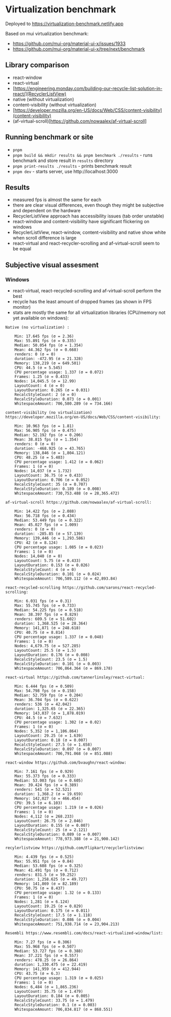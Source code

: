 # Virtualization benchmark

Deployed to https://virtualization-benchmark.netlify.app

Based on mui virtualization benchmark:

- https://github.com/mui-org/material-ui-x/issues/1933
- https://github.com/mui-org/material-ui-x/tree/next/benchmark

## Library comparison

- react-window
- react-virtual
- [https://engineering.monday.com/building-our-recycle-list-solution-in-react/](RecyclerListView)
- native (without virtualization)
- content-visibility (without virtualization)
- [https://developer.mozilla.org/en-US/docs/Web/CSS/content-visibility](content-visibility)
- (af-virtual-scroll)[https://github.com/nowaalex/af-virtual-scroll]

## Running benchmark or site

- `pnpm`
- `pnpm build && mkdir results && pnpm benchmark ./results` - runs benchmark and store result in `results` directory
- `pnpm print-results ./results` - prints benchmark result
- `pnpm dev` - starts server, use http://localhost:3000

## Results

- measured fps is almost the same for each
- there are clear visual differences, even though they might be subjective and dependent on the hardware
- RecyclerListView approach has accessibility issues (tab order unstable)
- react-window and content-visibility have significant flickering on windows
- RecyclerListView, react-window, content-visibility and native show white when scroll difference is large
- react-virtual and react-recycler-scrolling and af-virtual-scroll seem to be equal

## Subjective visual assesment

### Windows

- react-virtual, react-recycled-scrolling and af-virtual-scroll perform the best
- recycle has the least amount of dropped frames (as shown in FPS monitor)
- stats are mostly the same for all virtualization libraries (CPU/memory not yet available on windows):

```
Native (no virtualization) :

    Min: 17.645 fps (σ = 2.36)
    Max: 55.891 fps (σ = 0.335)
    Median: 50.054 fps (σ = 1.354)
    Mean: 44.362 fps (σ = 0.668)
    renders: 0 (σ = 0)
    duration: -472.95 (σ = 21.328)
    Memory: 138,219 (σ = 649.501)
    CPU: 44.5 (σ = 5.545)
    CPU percentage usage: 1.337 (σ = 0.072)
    Frames: 1.25 (σ = 0.433)
    Nodes: 14,045.5 (σ = 12.99)
    LayoutCount: 4 (σ = 0)
    LayoutDuration: 0.265 (σ = 0.031)
    RecalcStyleCount: 2 (σ = 0)
    RecalcStyleDuration: 0.073 (σ = 0.001)
    WhitespaceAmount: 706,580.289 (σ = 734.166)

content-visibility (no virtualization) https://developer.mozilla.org/en-US/docs/Web/CSS/content-visibility:

    Min: 10.963 fps (σ = 1.81)
    Max: 56.905 fps (σ = 0.475)
    Median: 52.192 fps (σ = 0.206)
    Mean: 38.815 fps (σ = 1.354)
    renders: 0 (σ = 0)
    duration: -468.925 (σ = 43.765)
    Memory: 138,846 (σ = 1,804.121)
    CPU: 48.25 (σ = 5.403)
    CPU percentage usage: 1.412 (σ = 0.062)
    Frames: 1 (σ = 0)
    Nodes: 14,037 (σ = 1.732)
    LayoutCount: 36.75 (σ = 0.433)
    LayoutDuration: 0.706 (σ = 0.052)
    RecalcStyleCount: 35 (σ = 0.707)
    RecalcStyleDuration: 0.189 (σ = 0.008)
    WhitespaceAmount: 730,753.488 (σ = 28,365.472)

af-virtual-scroll https://github.com/nowaalex/af-virtual-scroll:

    Min: 14.422 fps (σ = 2.088)
    Max: 56.718 fps (σ = 0.434)
    Median: 53.449 fps (σ = 0.322)
    Mean: 45.027 fps (σ = 1.009)
    renders: 0 (σ = 0)
    duration: -285.85 (σ = 57.139)
    Memory: 139,446 (σ = 1,293.586)
    CPU: 42 (σ = 8.124)
    CPU percentage usage: 1.085 (σ = 0.023)
    Frames: 1 (σ = 0)
    Nodes: 14,040 (σ = 0)
    LayoutCount: 5.75 (σ = 0.433)
    LayoutDuration: 0.153 (σ = 0.026)
    RecalcStyleCount: 4 (σ = 0)
    RecalcStyleDuration: 0.101 (σ = 0.024)
    WhitespaceAmount: 706,589.112 (σ = 42,893.84)

react-recycled-scrolling https://github.com/sarons/react-recycled-scrolling:

    Min: 6.031 fps (σ = 0.31)
    Max: 55.745 fps (σ = 0.733)
    Median: 54.225 fps (σ = 0.518)
    Mean: 38.397 fps (σ = 0.829)
    renders: 609.5 (σ = 51.602)
    duration: 1,368.525 (σ = 28.364)
    Memory: 141,871 (σ = 248.618)
    CPU: 40.75 (σ = 8.814)
    CPU percentage usage: 1.337 (σ = 0.048)
    Frames: 1 (σ = 0)
    Nodes: 4,679.75 (σ = 527.285)
    LayoutCount: 25.5 (σ = 1.5)
    LayoutDuration: 0.176 (σ = 0.008)
    RecalcStyleCount: 23.5 (σ = 1.5)
    RecalcStyleDuration: 0.101 (σ = 0.003)
    WhitespaceAmount: 706,864.364 (σ = 869.178)

react-virtual https://github.com/tannerlinsley/react-virtual:

    Min: 6.444 fps (σ = 0.509)
    Max: 54.798 fps (σ = 0.158)
    Median: 52.759 fps (σ = 0.204)
    Mean: 36.704 fps (σ = 0.622)
    renders: 536 (σ = 42.042)
    duration: 1,325.65 (σ = 22.365)
    Memory: 143,037 (σ = 1,878.019)
    CPU: 44.5 (σ = 7.632)
    CPU percentage usage: 1.302 (σ = 0.02)
    Frames: 1 (σ = 0)
    Nodes: 5,352 (σ = 1,106.864)
    LayoutCount: 29.25 (σ = 1.639)
    LayoutDuration: 0.18 (σ = 0.007)
    RecalcStyleCount: 27.5 (σ = 1.658)
    RecalcStyleDuration: 0.097 (σ = 0.007)
    WhitespaceAmount: 706,791.068 (σ = 851.088)

react-window https://github.com/bvaughn/react-window:

    Min: 7.161 fps (σ = 0.929)
    Max: 55.373 fps (σ = 0.333)
    Median: 53.003 fps (σ = 0.605)
    Mean: 39.424 fps (σ = 0.389)
    renders: 541 (σ = 52.521)
    duration: 1,368.2 (σ = 19.659)
    Memory: 142,027 (σ = 466.454)
    CPU: 39.5 (σ = 6.103)
    CPU percentage usage: 1.219 (σ = 0.026)
    Frames: 1 (σ = 0)
    Nodes: 4,112 (σ = 268.233)
    LayoutCount: 26.75 (σ = 2.046)
    LayoutDuration: 0.155 (σ = 0.007)
    RecalcStyleCount: 25 (σ = 2.121)
    RecalcStyleDuration: 0.089 (σ = 0.007)
    WhitespaceAmount: 778,973.388 (σ = 21,900.142)

recylerlistview https://github.com/Flipkart/recyclerlistview:

    Min: 4.439 fps (σ = 0.525)
    Max: 55.951 fps (σ = 0.84)
    Median: 53.608 fps (σ = 0.325)
    Mean: 41.491 fps (σ = 0.712)
    renders: 831.5 (σ = 59.252)
    duration: 1,258.625 (σ = 49.727)
    Memory: 141,869 (σ = 82.189)
    CPU: 50.75 (σ = 8.437)
    CPU percentage usage: 1.32 (σ = 0.133)
    Frames: 1 (σ = 0)
    Nodes: 1,281 (σ = 6.124)
    LayoutCount: 19.25 (σ = 0.829)
    LayoutDuration: 0.175 (σ = 0.011)
    RecalcStyleCount: 17.5 (σ = 1.118)
    RecalcStyleDuration: 0.086 (σ = 0.004)
    WhitespaceAmount: 751,938.714 (σ = 23,904.213)

Resembli https://www.resembli.com/docs/react-virtualized-window/list:

    Min: 7.27 fps (σ = 0.306)
    Max: 55.968 fps (σ = 0.507)
    Median: 53.727 fps (σ = 0.388)
    Mean: 37.221 fps (σ = 0.557)
    renders: 478.25 (σ = 26.864)
    duration: 1,330.475 (σ = 22.419)
    Memory: 141,959 (σ = 412.944)
    CPU: 43.75 (σ = 6.3)
    CPU percentage usage: 1.319 (σ = 0.025)
    Frames: 1 (σ = 0)
    Nodes: 6,484 (σ = 1,865.236)
    LayoutCount: 35.75 (σ = 1.479)
    LayoutDuration: 0.184 (σ = 0.005)
    RecalcStyleCount: 33.75 (σ = 1.479)
    RecalcStyleDuration: 0.1 (σ = 0.003)
    WhitespaceAmount: 706,834.817 (σ = 868.551)
```
